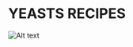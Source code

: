 <h1> YEASTS RECIPES</h1>


![Alt text](https://thumbs.gfycat.com/ReliableAstonishingHoneycreeper-size_restricted.gif)
